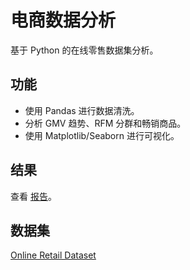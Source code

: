 # 电商数据分析
基于 Python 的在线零售数据集分析。

## 功能
- 使用 Pandas 进行数据清洗。
- 分析 GMV 趋势、RFM 分群和畅销商品。
- 使用 Matplotlib/Seaborn 进行可视化。

## 结果
查看 [报告](output/report.md)。

## 数据集
[Online Retail Dataset](https://www.kaggle.com/datasets/ulrikthygepedersen/online-retail-dataset)